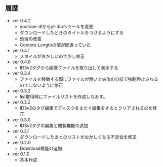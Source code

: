 ## 履歴
* ver 0.4.2
  * youtube-dlからyt-dlpへツールを変更
  * ダウンロードしたときのタイトルをつけるようにする
  * 処理の改善
  * Content-Lengthの値が間違っていた
* ver 0.4.1
  * スタイルがおかしいので少し修正
* ver 0.4.0
  * ID3v2タグから画像ファイルを取り出して表示する
* ver 0.3.4
  * ファイルを移動する際にファイルが無いと失敗の分岐で強制停止されるのでしないように修正
* ver 0.3.3
  * list取得時にファイルリストを作成しなおす。
* ver 0.3.2
  * ID3v2のタグ編集でディスクをまたぐ編集をするとクリアされるのを修正
* ver 0.3.0
  * ID3v2タグの編集と閲覧機能の追加
* ver 0.2.1
  * ダウンロードしたあとのリストがおかしくなる不具合を修正
* ver 0.2.0
  * Download機能の追加
* ver 0.1.0
  * 基本作成